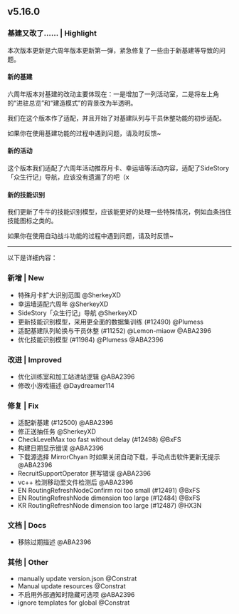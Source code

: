 ## v5.16.0

### 基建又改了…… | Highlight

本次版本更新是六周年版本更新第一弹，紧急修复了一些由于新基建等导致的问题。

#### 新的基建

六周年版本对基建的改动主要体现在：一是增加了一列活动室，二是将左上角的“进驻总览”和“建造模式”的背景改为半透明。

我们在这个版本作了适配，并且开始了对基建队列与干员休整功能的初步适配。

如果你在使用基建功能的过程中遇到问题，请及时反馈~

#### 新的活动

这个版本我们适配了六周年活动推荐月卡、幸运墙等活动内容，适配了SideStory「众生行记」导航，应该没有遗漏了的吧（x

#### 新的技能识别

我们更新了牛牛的技能识别模型，应该能更好的处理一些特殊情况，例如血条挡住技能图标之类的。

如果你在使用自动战斗功能的过程中遇到问题，请及时反馈~

----

以下是详细内容：

### 新增 | New

* 特殊月卡扩大识别范围 @SherkeyXD
* 幸运墙适配六周年 @SherkeyXD
* SideStory「众生行记」导航 @SherkeyXD
* 更新技能识别模型，采用更全面的数据集训练 (#12490) @Plumess
* 适配基建队列轮换与干员休整 (#11252) @Lemon-miaow @ABA2396
* 优化技能识别模型 (#11984) @Plumess @ABA2396

### 改进 | Improved

* 优化训练室和加工站进站逻辑 @ABA2396
* 修改小游戏描述 @Daydreamer114

### 修复 | Fix

* 适配新基建 (#12500) @ABA2396
* 修正送抽任务 @SherkeyXD
* CheckLevelMax too fast without delay (#12498) @BxFS
* 构建日期显示错误 @ABA2396
* 下载源选择 MirrorChyan 时如果关闭自动下载，手动点击软件更新无提示 @ABA2396
* RecruitSupportOperator 拼写错误 @ABA2396
* vc++ 检测移动至文件检测后 @ABA2396
* EN RoutingRefreshNodeConfirm roi too small (#12491) @BxFS
* EN RoutingRefreshNode dimension too large (#12484) @BxFS
* KR RoutingRefreshNode dimension too large (#12487) @HX3N

### 文档 | Docs

* 移除过期描述 @ABA2396

### 其他 | Other

* manually update version.json @Constrat
* Manual update resources @Constrat
* 不启用外部通知时隐藏可选项 @ABA2396
* ignore templates for global @Constrat

